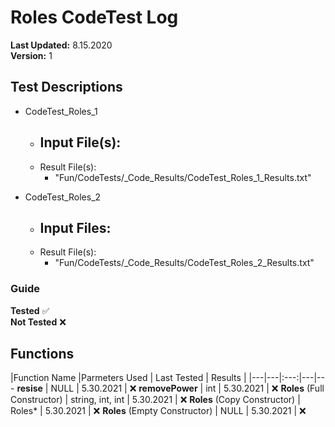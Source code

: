 # Roles CodeTest Log

__Last Updated:__ 8.15.2020 <br />
__Version:__ 1

## Test Descriptions
- CodeTest_Roles_1
  - Input File(s):
    - 
  - Result File(s):
    - "Fun/CodeTests/_Code_Results/CodeTest_Roles_1_Results.txt"
  
- CodeTest_Roles_2
  - Input Files:
    - 
  - Result File(s):
    - "Fun/CodeTests/_Code_Results/CodeTest_Roles_2_Results.txt"
  

### Guide
__Tested__ :white_check_mark:
<br />
__Not Tested__ :x: 

## Functions

|Function Name |Parmeters Used | Last Tested | Results |
|---|---|:---:|---|---
__resise__ | NULL | 5.30.2021 | :x:
__removePower__ | int | 5.30.2021 | :x:
__Roles__ (Full Constructor) | string, int, int | 5.30.2021 | :x:
__Roles__ (Copy Constructor) | Roles* | 5.30.2021 | :x:
__Roles__ (Empty Constructor) | NULL | 5.30.2021 | :x:
